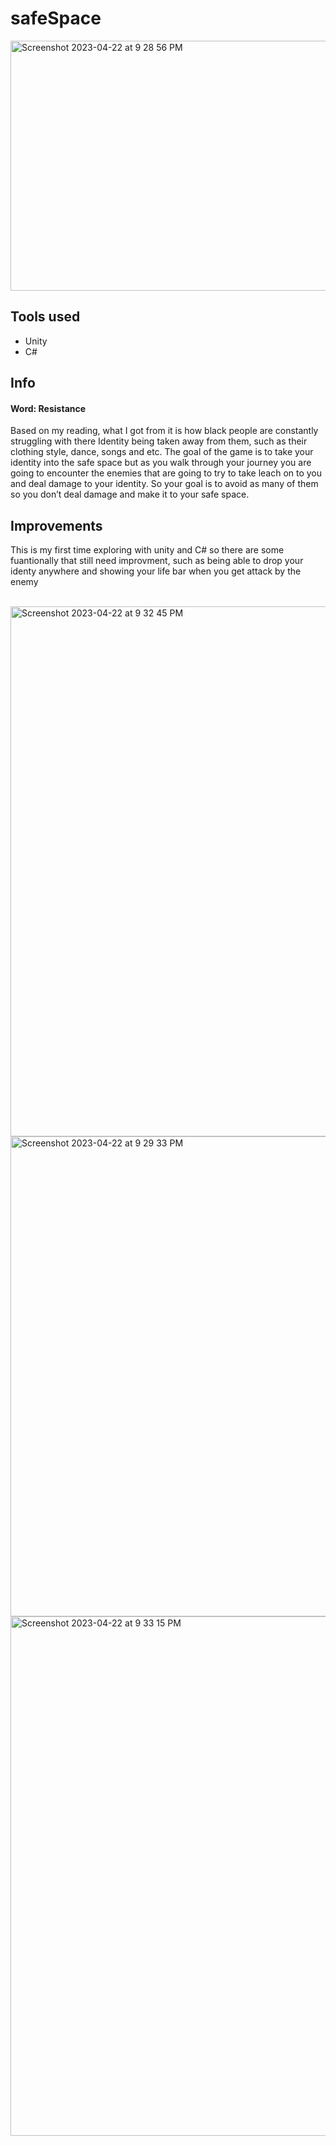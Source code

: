 # safeSpace

<img width="650" height="400" alt="Screenshot 2023-04-22 at 9 28 56 PM" src="https://user-images.githubusercontent.com/105955175/233820072-356eec4e-2cfa-41ae-bcb6-4e30c4cc987a.png">

## Tools used 
<ul>
<li> Unity </li>
<li> C# </li>
</ul>


## Info
<h4> Word: Resistance </h4>
<p> Based on my reading, what I got from it is how black people are constantly struggling with there Identity being taken away 
from them, such as their clothing style, dance, songs and etc. The goal of the game is to take your identity into the safe space but 
as you walk through your journey you are going to encounter the enemies that are going to try to take leach on to you and 
deal damage to your identity. So your goal is to avoid as many of them so you don’t deal damage and make it to your safe space.</p> 

## Improvements
<p>This is my first time exploring with unity and C# so there are some fuantionally that still need improvment, such as being 
able to drop your identy anywhere and showing your life bar when you get attack by the enemy</p>
</br>
<img width="848" alt="Screenshot 2023-04-22 at 9 32 45 PM" src="https://user-images.githubusercontent.com/105955175/233820065-db197db2-bd1e-49a1-8ddd-cce6c318095d.png">
<img width="768" alt="Screenshot 2023-04-22 at 9 29 33 PM" src="https://user-images.githubusercontent.com/105955175/233820069-b626c871-1be4-41bc-b4f8-cabf1a1ab24f.png">
<img width="831" alt="Screenshot 2023-04-22 at 9 33 15 PM" src="https://user-images.githubusercontent.com/105955175/233820058-98d43076-0142-47ac-a5bf-9a819470fc67.png">
